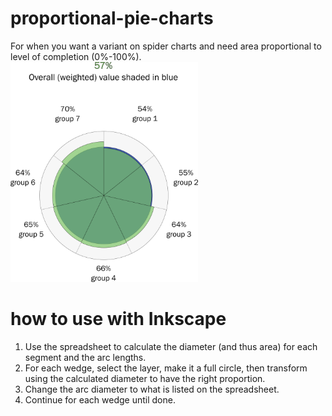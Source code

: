 # proportional-pie-charts
For when you want a variant on spider charts and need area proportional to level of completion (0%-100%).
<img src="https://github.com/Remix4Dev/proportional-pie-charts/blob/master/circle%20area%20template%20example.png" width="300" alt="Example chart"/>
# how to use with Inkscape
1. Use the spreadsheet to calculate the diameter (and thus area) for each segment and the arc lengths.
2. For each wedge, select the layer, make it a full circle, then transform using the calculated diameter to have the right proportion.
3. Change the arc diameter to what is listed on the spreadsheet.
4. Continue for each wedge until done.
